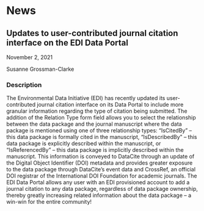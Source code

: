# News

## Updates to user-contributed journal citation interface on the EDI Data Portal

November 2, 2021

Susanne Grossman-Clarke

### Description

The Environmental Data Initiative (EDI) has recently updated its user-contributed journal citation interface on its Data Portal to include more granular information regarding the type of citation being submitted. The addition of the Relation Type form field allows you to select the relationship between the data package and the journal manuscript where the data package is mentioned using one of three relationship types: “IsCitedBy” – this data package is formally cited in the manuscript, “IsDescribedBy” – this data package is explicitly described within the manuscript, or “IsReferencedBy” – this data package is implicitly described within the manuscript. This information is conveyed to DataCite through an update of the Digital Object Identifier (DOI) metadata and provides greater exposure to the data package through DataCite’s event data and CrossRef, an official DOI registrar of the International DOI Foundation for academic journals. The EDI Data Portal allows any user with an EDI provisioned account to add a journal citation to any data package, regardless of data package ownership, thereby greatly increasing related information about the data package – a win-win for the entire community!

<!-- News -->
